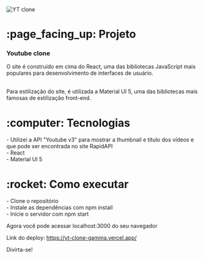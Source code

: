 
![YT clone](https://user-images.githubusercontent.com/115239333/225334189-ab8ae746-5eb0-4891-9720-5b4967eab670.png)

<h1> :page_facing_up: Projeto</h1>
<h3>Youtube clone</h3> 
O site é construído em cima do React, uma das bibliotecas JavaScript mais populares para desenvolvimento de interfaces de usuário.</br></br>

Para estilização do site, é utilizada a Material UI 5, uma das bibliotecas mais famosas de estilização front-end.

<h1> :computer: Tecnologias</h1>
- Utilizei a API "Youtube v3" para mostrar a thumbnail e título dos vídeos e que pode ser encontrada no site RapidAPI </br>
- React </br>
- Material UI 5 </br>

<h1> :rocket: Como executar</h1>
- Clone o repositório </br>
- Instale as dependências com npm install </br>
- Inicie o servidor com npm start  </br>

Agora você pode acessar localhost:3000 do seu navegador

Link do deploy: https://yt-clone-gamma.vercel.app/</br>

Divirta-se!

